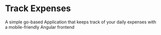 # Track Expenses

A simple go-based Application that keeps track of your daily expenses with a mobile-friendly Angular frontend
